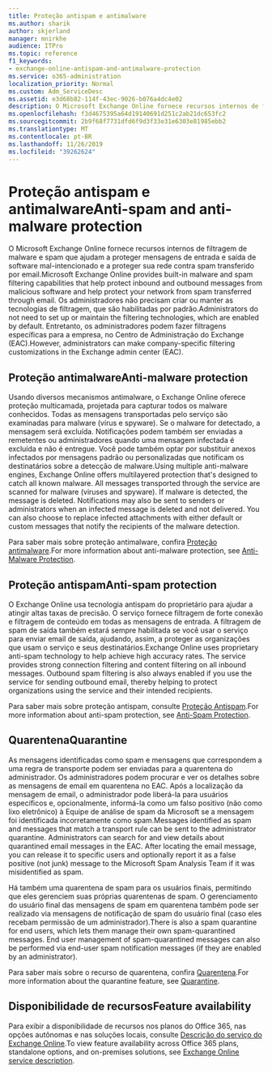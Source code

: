 ```yaml
---
title: Proteção antispam e antimalware
ms.author: sharik
author: skjerland
manager: mnirkhe
audience: ITPro
ms.topic: reference
f1_keywords:
- exchange-online-antispam-and-antimalware-protection
ms.service: o365-administration
localization_priority: Normal
ms.custom: Adm_ServiceDesc
ms.assetid: e3d68b82-114f-43ec-9026-b076a4dc4e02
description: O Microsoft Exchange Online fornece recursos internos de filtragem de malware e spam que ajudam a proteger mensagens de entrada e saída de software mal-intencionado e a proteger sua rede contra spam transferido por email. Os administradores não precisam criar ou manter as tecnologias de filtragem, que são habilitadas por padrão. No entanto, os administradores podem fazer personalizações de filtragens específicas da empresa no Exchange admin center (EAC).
ms.openlocfilehash: f3d4675395a64d19140691d251c2ab21dc653fc2
ms.sourcegitcommit: 2b9f68f7731dfd6f9d3f33e31e6303e81985ebb2
ms.translationtype: MT
ms.contentlocale: pt-BR
ms.lasthandoff: 11/26/2019
ms.locfileid: "39262624"
---
```

# <a name="anti-spam-and-anti-malware-protection"></a><span data-ttu-id="b5f81-105">Proteção antispam e antimalware</span><span class="sxs-lookup"><span data-stu-id="b5f81-105">Anti-spam and anti-malware protection</span></span>

<span data-ttu-id="b5f81-106">O Microsoft Exchange Online fornece recursos internos de filtragem de malware e spam que ajudam a proteger mensagens de entrada e saída de software mal-intencionado e a proteger sua rede contra spam transferido por email.</span><span class="sxs-lookup"><span data-stu-id="b5f81-106">Microsoft Exchange Online provides built-in malware and spam filtering capabilities that help protect inbound and outbound messages from malicious software and help protect your network from spam transferred through email.</span></span> <span data-ttu-id="b5f81-107">Os administradores não precisam criar ou manter as tecnologias de filtragem, que são habilitadas por padrão.</span><span class="sxs-lookup"><span data-stu-id="b5f81-107">Administrators do not need to set up or maintain the filtering technologies, which are enabled by default.</span></span> <span data-ttu-id="b5f81-108">Entretanto, os administradores podem fazer filtragens específicas para a empresa, no Centro de Administração do Exchange (EAC).</span><span class="sxs-lookup"><span data-stu-id="b5f81-108">However, administrators can make company-specific filtering customizations in the Exchange admin center (EAC).</span></span>
  
## <a name="anti-malware-protection"></a><span data-ttu-id="b5f81-109">Proteção antimalware</span><span class="sxs-lookup"><span data-stu-id="b5f81-109">Anti-malware protection</span></span>

<span data-ttu-id="b5f81-p103">Usando diversos mecanismos antimalware, o Exchange Online oferece proteção multicamada, projetada para capturar todos os malware conhecidos. Todas as mensagens transportadas pelo serviço são examinadas para malware (vírus e spyware). Se o malware for detectado, a mensagem será excluída. Notificações podem também ser enviadas a remetentes ou administradores quando uma mensagem infectada é excluída e não é entregue. Você pode também optar por substituir anexos infectados por mensagens padrão ou personalizadas que notificam os destinatários sobre a detecção de malware.</span><span class="sxs-lookup"><span data-stu-id="b5f81-p103">Using multiple anti-malware engines, Exchange Online offers multilayered protection that's designed to catch all known malware. All messages transported through the service are scanned for malware (viruses and spyware). If malware is detected, the message is deleted. Notifications may also be sent to senders or administrators when an infected message is deleted and not delivered. You can also choose to replace infected attachments with either default or custom messages that notify the recipients of the malware detection.</span></span>
  
<span data-ttu-id="b5f81-115">Para saber mais sobre proteção antimalware, confira [Proteção antimalware](https://go.microsoft.com/fwlink/p/?LinkId=271753).</span><span class="sxs-lookup"><span data-stu-id="b5f81-115">For more information about anti-malware protection, see [Anti-Malware Protection](https://go.microsoft.com/fwlink/p/?LinkId=271753).</span></span>
  
## <a name="anti-spam-protection"></a><span data-ttu-id="b5f81-116">Proteção antispam</span><span class="sxs-lookup"><span data-stu-id="b5f81-116">Anti-spam protection</span></span>

<span data-ttu-id="b5f81-p104">O Exchange Online usa tecnologia antispam do proprietário para ajudar a atingir altas taxas de precisão. O serviço fornece filtragem de forte conexão e filtragem de conteúdo em todas as mensagens de entrada. A filtragem de spam de saída também estará sempre habilitada se você usar o serviço para enviar email de saída, ajudando, assim, a proteger as organizações que usam o serviço e seus destinatários.</span><span class="sxs-lookup"><span data-stu-id="b5f81-p104">Exchange Online uses proprietary anti-spam technology to help achieve high accuracy rates. The service provides strong connection filtering and content filtering on all inbound messages. Outbound spam filtering is also always enabled if you use the service for sending outbound email, thereby helping to protect organizations using the service and their intended recipients.</span></span>
  
<span data-ttu-id="b5f81-120">Para saber mais sobre proteção antispam, consulte [Proteção Antispam](https://support.office.com/en-us/article/Office-365-Email-Anti-Spam-Protection-6a601501-a6a8-4559-b2e7-56b59c96a586?ui=en-US&amp;rs=en-US&amp;ad=US).</span><span class="sxs-lookup"><span data-stu-id="b5f81-120">For more information about anti-spam protection, see [Anti-Spam Protection](https://support.office.com/en-us/article/Office-365-Email-Anti-Spam-Protection-6a601501-a6a8-4559-b2e7-56b59c96a586?ui=en-US&amp;rs=en-US&amp;ad=US).</span></span>
  
## <a name="quarantine"></a><span data-ttu-id="b5f81-121">Quarentena</span><span class="sxs-lookup"><span data-stu-id="b5f81-121">Quarantine</span></span>

<span data-ttu-id="b5f81-p105">As mensagens identificadas como spam e mensagens que correspondem a uma regra de transporte podem ser enviadas para a quarentena do administrador. Os administradores podem procurar e ver os detalhes sobre as mensagens de email em quarentena no EAC. Após a localização da mensagem de email, o administrador pode liberá-la para usuários específicos e, opcionalmente, informá-la como um falso positivo (não como lixo eletrônico) à Equipe de análise de spam da Microsoft se a mensagem foi identificada incorretamente como spam.</span><span class="sxs-lookup"><span data-stu-id="b5f81-p105">Messages identified as spam and messages that match a transport rule can be sent to the administrator quarantine. Administrators can search for and view details about quarantined email messages in the EAC. After locating the email message, you can release it to specific users and optionally report it as a false positive (not junk) message to the Microsoft Spam Analysis Team if it was misidentified as spam.</span></span>
  
<span data-ttu-id="b5f81-p106">Há também uma quarentena de spam para os usuários finais, permitindo que eles gerenciem suas próprias quarentenas de spam. O gerenciamento do usuário final das mensagens de spam em quarentena também pode ser realizado via mensagens de notificação de spam do usuário final (caso eles recebam permissão de um administrador).</span><span class="sxs-lookup"><span data-stu-id="b5f81-p106">There is also a spam quarantine for end users, which lets them manage their own spam-quarantined messages. End user management of spam-quarantined messages can also be performed via end-user spam notification messages (if they are enabled by an administrator).</span></span>
  
<span data-ttu-id="b5f81-127">Para saber mais sobre o recurso de quarentena, confira [Quarentena](https://go.microsoft.com/fwlink/p/?LinkId=271755).</span><span class="sxs-lookup"><span data-stu-id="b5f81-127">For more information about the quarantine feature, see [Quarantine](https://go.microsoft.com/fwlink/p/?LinkId=271755).</span></span>
  
## <a name="feature-availability"></a><span data-ttu-id="b5f81-128">Disponibilidade de recursos</span><span class="sxs-lookup"><span data-stu-id="b5f81-128">Feature availability</span></span>

<span data-ttu-id="b5f81-129">Para exibir a disponibilidade de recursos nos planos do Office 365, nas opções autônomas e nas soluções locais, consulte [Descrição do serviço do Exchange Online](exchange-online-service-description.md).</span><span class="sxs-lookup"><span data-stu-id="b5f81-129">To view feature availability across Office 365 plans, standalone options, and on-premises solutions, see [Exchange Online service description](exchange-online-service-description.md).</span></span>
  

